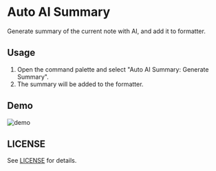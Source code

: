 # Auto AI Summary

Generate summary of the current note with AI, and add it to formatter.

## Usage

1. Open the command palette and select "Auto AI Summary: Generate Summary".
2. The summary will be added to the formatter.

## Demo

![demo](https://github.com/user-attachments/assets/dd55cd97-b3e6-4718-a83b-58989bd0980e)


## LICENSE

See [LICENSE](LICENSE) for details.
